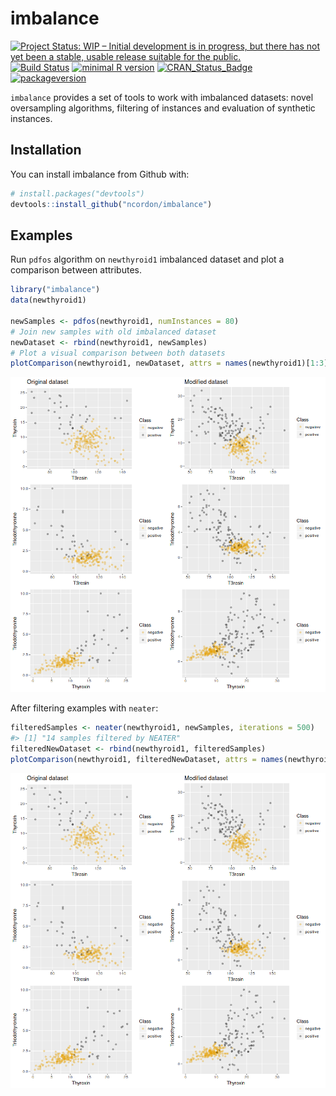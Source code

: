 
<!-- README.md is generated from README.Rmd. Please edit that file -->

# imbalance

[![Project Status: WIP – Initial development is in progress, but there
has not yet been a stable, usable release suitable for the
public.](http://www.repostatus.org/badges/latest/wip.svg)](http://www.repostatus.org/#wip)
[![Build
Status](https://travis-ci.org/ncordon/imbalance.svg?branch=master)](https://travis-ci.org/ncordon/imbalance)
[![minimal R
version](https://img.shields.io/badge/R%3E%3D-3.3.0-6666ff.svg)](https://cran.r-project.org/)
[![CRAN\_Status\_Badge](http://www.r-pkg.org/badges/version/imbalance)](https://cran.r-project.org/package=imbalance)
[![packageversion](https://img.shields.io/badge/Package%20version-0.1.1-orange.svg?style=flat-square)](https://github.com/ncordon/imbalance/commits/master)

`imbalance` provides a set of tools to work with imbalanced datasets:
novel oversampling algorithms, filtering of instances and evaluation of
synthetic instances.

## Installation

You can install imbalance from Github with:

``` r
# install.packages("devtools")
devtools::install_github("ncordon/imbalance")
```

## Examples

Run `pdfos` algorithm on `newthyroid1` imbalanced dataset and plot a
comparison between attributes.

``` r
library("imbalance")
data(newthyroid1)

newSamples <- pdfos(newthyroid1, numInstances = 80)
# Join new samples with old imbalanced dataset
newDataset <- rbind(newthyroid1, newSamples)
# Plot a visual comparison between both datasets
plotComparison(newthyroid1, newDataset, attrs = names(newthyroid1)[1:3], cols = 2, classAttr = "Class")
```

![](README-example-pdfos-1.png)<!-- -->

After filtering examples with `neater`:

``` r
filteredSamples <- neater(newthyroid1, newSamples, iterations = 500)
#> [1] "14 samples filtered by NEATER"
filteredNewDataset <- rbind(newthyroid1, filteredSamples)
plotComparison(newthyroid1, filteredNewDataset, attrs = names(newthyroid1)[1:3])
```

![](README-example-neater-1.png)<!-- -->
